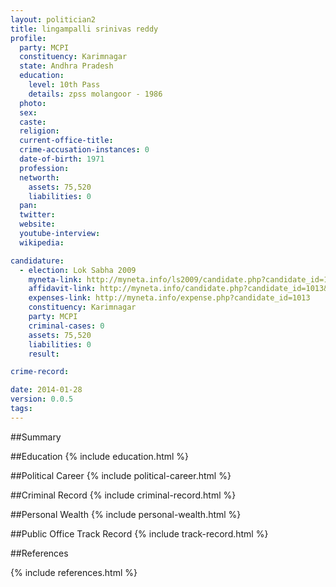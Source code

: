 ```yaml
---
layout: politician2
title: lingampalli srinivas reddy
profile: 
  party: MCPI
  constituency: Karimnagar
  state: Andhra Pradesh
  education: 
    level: 10th Pass
    details: zpss molangoor - 1986
  photo: 
  sex: 
  caste: 
  religion: 
  current-office-title: 
  crime-accusation-instances: 0
  date-of-birth: 1971
  profession: 
  networth: 
    assets: 75,520
    liabilities: 0
  pan: 
  twitter: 
  website: 
  youtube-interview: 
  wikipedia: 

candidature: 
  - election: Lok Sabha 2009
    myneta-link: http://myneta.info/ls2009/candidate.php?candidate_id=1013
    affidavit-link: http://myneta.info/candidate.php?candidate_id=1013&scan=original
    expenses-link: http://myneta.info/expense.php?candidate_id=1013
    constituency: Karimnagar 
    party: MCPI
    criminal-cases: 0
    assets: 75,520
    liabilities: 0
    result:  

crime-record: 

date: 2014-01-28
version: 0.0.5
tags: 
---
```

##Summary


##Education
{% include education.html %}


##Political Career
{% include political-career.html %}


##Criminal Record
{% include criminal-record.html %}


##Personal Wealth
{% include personal-wealth.html %}


##Public Office Track Record
{% include track-record.html %}


##References


{% include references.html %}